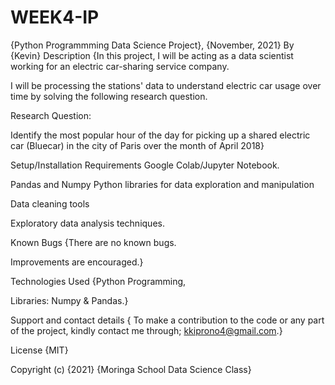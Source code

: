 # WEEK4-IP
{Python Programmming Data Science Project}, {November, 2021}
By {Kevin}
Description
{In this project, I will be acting as a data scientist working for an electric car-sharing service company.

I will be processing the stations' data to understand electric car usage over time by solving the following research question.

Research Question:

Identify the most popular hour of the day for picking up a shared electric car (Bluecar) in the city of Paris over the month of April 2018}

Setup/Installation Requirements
Google Colab/Jupyter Notebook.

Pandas and Numpy Python libraries for data exploration and manipulation

Data cleaning tools

Exploratory data analysis techniques.

Known Bugs
{There are no known bugs.

Improvements are encouraged.}

Technologies Used
{Python Programming,

Libraries: Numpy & Pandas.}

Support and contact details
{ To make a contribution to the code or any part of the project, kindly contact me through; kkiprono4@gmail.com.}

License
{MIT}

Copyright (c) {2021} {Moringa School Data Science Class}

